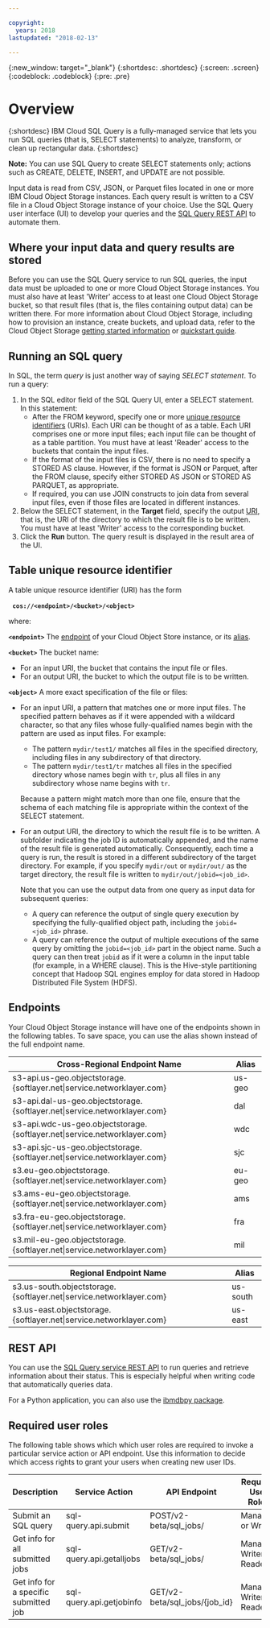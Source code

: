 ```yaml
---

copyright:
  years: 2018
lastupdated: "2018-02-13"

---
```


{:new_window: target="_blank"}
{:shortdesc: .shortdesc}
{:screen: .screen}
{:codeblock: .codeblock}
{:pre: .pre}

# Overview
{:shortdesc}
IBM Cloud SQL Query is a fully-managed service that lets you run SQL queries (that is, SELECT statements) to analyze, transform, or clean up rectangular data.
{:shortdesc}

**Note:** You can use SQL Query to create SELECT statements only; actions such as CREATE, DELETE, INSERT, and UPDATE are not possible.

Input data is read from CSV, JSON, or Parquet files located in one or more IBM Cloud Object Storage instances.
Each query result is written to a CSV file in a Cloud Object Storage instance of your choice. 
Use the SQL Query user interface (UI) to develop your queries and the [SQL Query REST API](sql-query.html#rest-api) to automate them.

## Where your input data and query results are stored

Before you can use the SQL Query service to run SQL queries, the input data must be uploaded to one or more Cloud Object Storage instances.
You must also have at least 'Writer' access to at least one Cloud Object Storage bucket, so that result files (that is, the files containing output data) can be written there.
For more information about Cloud Object Storage, including how to provision an instance, create buckets, and upload data, 
refer to the Cloud Object Storage [getting started information](https://console.bluemix.net/docs/services/cloud-object-storage/getting-started.html#getting-started-console)
or [quickstart guide](https://ibm-public-cos.github.io/crs-docs/getting-started-with-cos).

## Running an SQL query

In SQL, the term *query* is just another way of saying *SELECT statement*. To run a query:

1. In the SQL editor field of the SQL Query UI, enter a SELECT statement. In this statement:
    - After the FROM keyword, specify one or more [unique resource identifiers](sql-query.html#table-unique-resource-identifier) (URIs).
Each URI can be thought of as a table. 
Each URI comprises one or more input files; each input file can be thought of as a table partition.
You must have at least 'Reader' access to the buckets that contain the input files.
    - If the format of the input files is CSV, there is no need to specify a STORED AS clause. 
However, if the format is JSON or Parquet, after the FROM clause, specify either STORED AS JSON or STORED AS PARQUET, as appropriate. 
    - If required, you can use JOIN constructs to join data from several input files, even if those files are located in different instances.
2. Below the SELECT statement, in the **Target** field, specify the output [URI](sql-query.html#table-unique-resource-identifier),
that is, the URI of the directory to which the result file is to be written. You must have at least 'Writer' access to the corresponding bucket.
3. Click the **Run** button.
The query result is displayed in the result area of the UI.

## Table unique resource identifier

A table unique resource identifier (URI) has the form 

&nbsp;&nbsp;**`cos://<endpoint>/<bucket>/<object>`**

where:

**`<endpoint>`**
The [endpoint](sql-query.html#endpoints) of your Cloud Object Store instance, or its [alias](sql-query.html#endpoints).

**`<bucket>`**
The bucket name:
- For an input URI, the bucket that contains the input file or files.
- For an output URI, the bucket to which the output file is to be written.

**`<object>`**
A more exact specification of the file or files:
- For an input URI, a pattern that matches one or more input files. 
The specified pattern behaves as if it were appended with a wildcard character, so that any files whose fully-qualified names begin with the pattern are 
used as input files. For example:
  - The pattern `mydir/test1/` matches all files in the specified directory, including files in any subdirectory of that directory.
  - The pattern `mydir/test1/tr` matches all files in the specified directory whose names begin with `tr`, plus all files in any subdirectory whose name begins with `tr`.
  
  Because a pattern might match more than one file, ensure that the schema of each matching file is appropriate within the context of the SELECT statement. 
- For an output URI, the directory to which the result file is to be written. 
A subfolder indicating the job ID is automatically appended, and the name of the result file is generated automatically.
Consequently, each time a query is run, the result is stored in a different subdirectory of the target directory. 
For example, if you specify `mydir/out` or `mydir/out/` as the target directory, the result file is written to `mydir/out/jobid=<job_id>`.

  Note that you can use the output data from one query as input data for subsequent queries: 
  - A query can reference the output of single query execution by specifying the fully-qualified object path, including the `jobid=<job_id>` phrase. 
  - A query can reference the output of multiple executions of the same query by omitting the `jobid=<job_id>` part in the object name. 
  Such a query can then treat `jobid` as if it were a column in the input table (for example, in a WHERE clause). 
  This is the Hive-style partitioning concept that Hadoop SQL engines employ for data stored in Hadoop Distributed File System (HDFS).

## Endpoints

Your Cloud Object Storage instance will have one of the endpoints shown in the following tables. 
To save space, you can use the alias shown instead of the full endpoint name.

Cross-Regional Endpoint Name | Alias
--- | --- 
s3-api.us-geo.objectstorage.{softlayer.net\|service.networklayer.com}     | us-geo
s3-api.dal-us-geo.objectstorage.{softlayer.net\|service.networklayer.com} | dal
s3-api.wdc-us-geo.objectstorage.{softlayer.net\|service.networklayer.com} | wdc
s3-api.sjc-us-geo.objectstorage.{softlayer.net\|service.networklayer.com} | sjc
s3.eu-geo.objectstorage.{softlayer.net\|service.networklayer.com}         | eu-geo
s3.ams-eu-geo.objectstorage.{softlayer.net\|service.networklayer.com}     | ams
s3.fra-eu-geo.objectstorage.{softlayer.net\|service.networklayer.com}     | fra
s3.mil-eu-geo.objectstorage.{softlayer.net\|service.networklayer.com}     | mil

Regional Endpoint Name | Alias
--- | --- 
s3.us-south.objectstorage.{softlayer.net\|service.networklayer.com}&nbsp;&nbsp;&nbsp;&nbsp;&nbsp;&nbsp;&nbsp;&nbsp;&nbsp;&nbsp;&nbsp;| us-south
s3.us-east.objectstorage.{softlayer.net\|service.networklayer.com} | us-east

## REST API

You can use the [SQL Query service REST API](https://sql-api.ng.bluemix.net/v2/sql_jobs/docs/swagger/index.html) to run queries 
and retrieve information about their status. This is especially helpful when writing code that automatically queries data.

For a Python application, you can also use the [ibmdbpy package](https://pypi.python.org/pypi/ibmcloudsql).

## Required user roles

The following table shows which which user roles are required to invoke a particular service action or API endpoint. 
Use this information to decide which access rights to grant your users when creating new user IDs.

Description | Service Action | API Endpoint | Required User Roles
--- | --- | --- | ---
Submit an SQL query | sql-query.api.submit | POST/v2-beta/sql_jobs/ | Manager or Writer
Get info for all submitted jobs | sql-query.api.getalljobs | GET/v2-beta/sql_jobs/ | Manager, Writer, or Reader
Get info for a specific submitted job | sql-query.api.getjobinfo | GET/v2-beta/sql_jobs/{job_id} | Manager, Writer, or Reader
